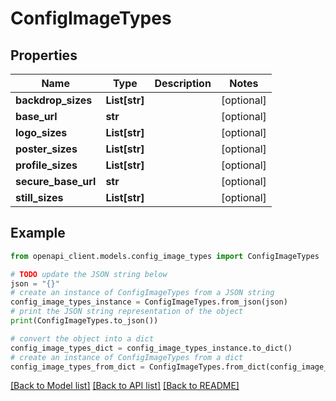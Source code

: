# ConfigImageTypes


## Properties

Name | Type | Description | Notes
------------ | ------------- | ------------- | -------------
**backdrop_sizes** | **List[str]** |  | [optional] 
**base_url** | **str** |  | [optional] 
**logo_sizes** | **List[str]** |  | [optional] 
**poster_sizes** | **List[str]** |  | [optional] 
**profile_sizes** | **List[str]** |  | [optional] 
**secure_base_url** | **str** |  | [optional] 
**still_sizes** | **List[str]** |  | [optional] 

## Example

```python
from openapi_client.models.config_image_types import ConfigImageTypes

# TODO update the JSON string below
json = "{}"
# create an instance of ConfigImageTypes from a JSON string
config_image_types_instance = ConfigImageTypes.from_json(json)
# print the JSON string representation of the object
print(ConfigImageTypes.to_json())

# convert the object into a dict
config_image_types_dict = config_image_types_instance.to_dict()
# create an instance of ConfigImageTypes from a dict
config_image_types_from_dict = ConfigImageTypes.from_dict(config_image_types_dict)
```
[[Back to Model list]](../README.md#documentation-for-models) [[Back to API list]](../README.md#documentation-for-api-endpoints) [[Back to README]](../README.md)


